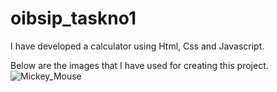 # oibsip_taskno1
I have developed a calculator using Html, Css and Javascript.

Below are the images that I have used for creating this project.
![Mickey_Mouse](https://github.com/teddytoken/oibsip_taskno1/assets/89730433/14ff094c-8297-49f2-afd5-c38db62466b9)
